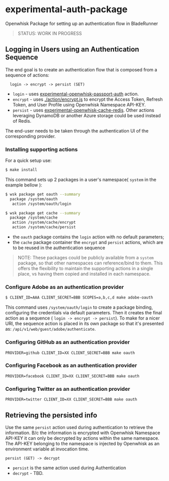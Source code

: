 # experimental-auth-package
Openwhisk Package for setting up an authentication flow in BladeRunner

> STATUS: WORK IN PROGRESS

## Logging in Users using an Authentication Sequence

The end goal is to create an authentication flow that is composed from a sequence of actions:

```
  login -> encrypt -> persist (SET)
```

* `login` - uses [experimental-openwhisk-passport-auth](https://git.corp.adobe.com/bladerunner/experimental-openwhisk-passport-auth) action.
* `encrypt` - uses [./action/encrypt.js](action/encrypt.js) to encrypt the Access Token, Refresh Token, and User Profile using Openwhisk Namespace API-KEY.
* `persist` - uses [experimental-openwhisk-cache-redis](https://git.corp.adobe.com/bladerunner/experimental-openwhisk-cache-redis). Other actions leveraging DynamoDB or another Azure storage could be used instead of Redis.

The end-user needs to be taken through the authentication UI of the corresponding provider.

### Installing supporting actions

For a quick setup use:

```bash
$ make install
```

This command sets up 2 packages in a user's namespace( `system` in the example bellow ):

```bash
$ wsk package get oauth --summary
  package /system/oauth
   action /system/oauth/login

$ wsk package get cache --summary
  package /system/cache
   action /system/cache/encrypt
   action /system/cache/persist
```

* the `oauth` package contains the `login` action with no default parameters;
* the `cache` package container the `encrypt` and `persist` actions,
  which are to be reused in the authentication sequence

> NOTE: These packages could be publicly available from a `system` package,
so that other namespaces can reference/bind to them. This offers the flexibility to
maintain the supporting actions in a single place, vs having them copied and installed
in each namespace.

### Configure Adobe as an authentication provider

```bash
$ CLIENT_ID=AAA CLIENT_SECRET=BBB SCOPES=a,b,c,d make adobe-oauth
```

This command uses `/system/oauth/login` to create a package binding,
configuring the credentials via default parameters. Then it creates the final action as a sequence ( `login -> encrypt -> persist`). To make for a nicer URI, the sequence action is placed in its own package so that it's presented as: `/api/v1/web/guest/adobe/authenticate`.

### Configuring GitHub as an authentication provider

```make
PROVIDER=github CLIENT_ID=XX CLIENT_SECRET=BBB make oauth
```

### Configuring Facebook as an authentication provider

```make
PROVIDER=facebook CLIENT_ID=XX CLIENT_SECRET=BBB make oauth
```

### Configuring Twitter as an authentication provider

```make
PROVIDER=twitter CLIENT_ID=XX CLIENT_SECRET=BBB make oauth
```


## Retrieving the persisted info

Use the same `persist` action used during authentication to retrieve the information. B/c the information is encrypted with Openwhisk Namespace API-KEY it can only be decrypted by actions within the same namespace. The API-KEY belonging to the namespace is injected by Openwhisk as an environment variable at invocation time.

```
persist (GET) -> decrypt
```
* `persist` is the same action used during Authentication
* `decrypt` - TBD.

